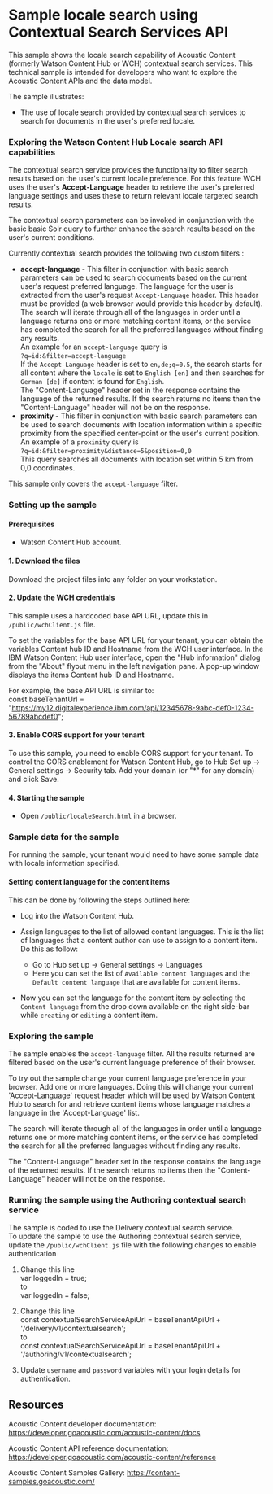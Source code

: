 # Sample locale search using Contextual Search Services API

This sample shows the locale search capability of Acoustic Content (formerly Watson Content Hub or WCH) contextual search services. This technical sample is intended for developers who want to explore the Acoustic Content APIs and the data model.  

The sample illustrates:  
- The use of locale search provided by contextual search services to search for documents in the user's preferred locale.

### Exploring the Watson Content Hub Locale search API capabilities

The contextual search service provides the functionality to filter search results based on the user's current locale preference. For this feature WCH uses the user's **Accept-Language** header to retrieve the user's preferred language settings and uses these to return relevant locale targeted search results.  

The contextual search parameters can be invoked in conjunction with the basic basic Solr query to further enhance the search results based on the user's current conditions.  

Currently contextual search provides the following two custom filters :  
- **accept-language** - This filter in conjunction with basic search parameters can be used to search documents based on the current user's request preferred language.
The language for the user is extracted from the user's request `Accept-Language` header. This header must be provided (a web browser would provide this header by default).
The search will iterate through all of the languages in order until a language returns one or more matching content items, or the service has completed the search for all the preferred languages without finding any results.  
An example for an `accept-language` query is  
`?q=id:&filter=accept-language`  
If the `Accept-Language` header is set to `en,de;q=0.5`, the search starts for all content where the `locale` is set to `English [en]` and then searches for `German [de]` if content is found for `English`.  
The "Content-Language" header set in the response contains the language of the returned results. If the search returns no items then the "Content-Language" header will not be on the response.  
- **proximity** - This filter in conjunction with basic search parameters can be used to search documents with location information within a specific proximity from the specified center-point or the user's current position.  
An example of a `proximity` query is  
`?q=id:&filter=proximity&distance=5&position=0,0`  
This query searches all documents with location set within 5 km from 0,0 coordinates.  

This sample only covers the `accept-language` filter.

### Setting up the sample  

#### Prerequisites

- Watson Content Hub account.  

#### 1. Download the files

Download the project files into any folder on your workstation.  

#### 2. Update the WCH credentials

This sample uses a hardcoded base API URL, update this in `/public/wchClient.js` file.    

To set the variables for the base API URL for your tenant, you can obtain the variables Content hub ID and Hostname from the WCH user interface.
In the IBM Watson Content Hub user interface, open the "Hub information" dialog from the "About" flyout menu in the left navigation pane. A pop-up window displays the items Content hub ID and Hostname.  

For example, the base API URL is similar to:  
const baseTenantUrl = "https://my12.digitalexperience.ibm.com/api/12345678-9abc-def0-1234-56789abcdef0";

#### 3. Enable CORS support for your tenant

To use this sample, you need to enable CORS support for your tenant. To control the CORS enablement for Watson Content Hub, go to Hub Set up -> General settings -> Security tab. Add your domain (or "*" for any domain) and click Save.

#### 4. Starting the sample

- Open `/public/localeSearch.html` in a browser.

### Sample data for the sample

For running the sample, your tenant would need to have some sample data with locale information specified.

#### Setting content language for the content items

This can be done by following the steps outlined here:  

- Log into the Watson Content Hub.  

- Assign languages to the list of allowed content languages. This is the list of languages that a content author can use to assign to a content item. Do this as follow:  
    - Go to Hub set up -> General settings -> Languages  
    - Here you can set the list of `Available content languages` and the `Default content language` that are available for content items.  

- Now you can set the language for the content item by selecting the `Content language` from the drop down available on the right side-bar while `creating` or `editing` a content item.

### Exploring the sample
The sample enables the `accept-language` filter. All the results returned are filtered based on the user's current language preference of their browser.  

To try out the sample change your current language preference in your browser. Add one or more languages. Doing this will change your current 'Accept-Language' request header which will be used by Watson Content Hub to search for and retrieve content items whose language matches a language in the 'Accept-Language' list.  

The search will iterate through all of the languages in order until a language returns one or more matching content items, or the service has completed the search for all the preferred languages without finding any results.  

The "Content-Language" header set in the response contains the language of the returned results. If the search returns no items then the "Content-Language" header will not be on the response.

### Running the sample using the Authoring contextual search service  
The sample is coded to use the Delivery contextual search service.  
To update the sample to use the Authoring contextual search service, update the `/public/wchClient.js` file with the following changes to enable authentication  
1. Change this line  
var loggedIn = true;  
to  
var loggedIn = false;  

2. Change this line  
const contextualSearchServiceApiUrl = baseTenantApiUrl + '/delivery/v1/contextualsearch';  
to  
const contextualSearchServiceApiUrl = baseTenantApiUrl + '/authoring/v1/contextualsearch';  

3. Update `username` and `password` variables with your login details  for authentication.

## Resources

Acoustic Content developer documentation: https://developer.goacoustic.com/acoustic-content/docs

Acoustic Content API reference documentation: https://developer.goacoustic.com/acoustic-content/reference

Acoustic Content Samples Gallery: https://content-samples.goacoustic.com/

